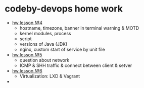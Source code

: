 # codeby-devops home work

- [hw lesson №4](./lesson4/hw4.md)
  - hostname, timezone, banner in terminal warning & MOTD
  - kernel modules, process
  - script
  - versions of Java (JDK)
  - nginx, custom start of service by unit file
- [hw lesson №5](./lesson5/hw5.md)
  - question about network
  - ICMP & SHH traffic & connect between client & setver
- [hw lesson №6](./lesson5/hw6.md)
  - Virtualization: LXD & Vagrant
- 